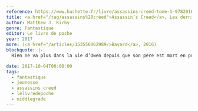 ```yaml
---
reference: https://www.hachette.fr/livre/assassins-creed-tome-1-9782016265338
title: <a href="/tag/assassins%20creed">Assassin’s Creed</a>, Les derniers descendants (Last Descendants)
author: Matthew J. Kirby
genre: Fantastique
editor: Le livre de poche
year: 2017
more: (<a href="/articles/153556462989/>Bayard</a>, 2016)
blockquote: |-
  Rien ne va plus dans la vie d’Owen depuis que son père est mort en prison, accusé d’un crime qu’il n’aurait pas commis. Au lycée, le garçon fait la connaissance de Monroe, un informaticien qui lui propose d’utiliser l’Animus, une machine permettant, grâce à l’ADN, d’explorer le passé de ses ancêtres. Owen accepte. Au cours de l’expérience, il remonte à l’époque des Conquistadors, au Mexique, et découvre l’existence de la dague d’Hernan Cortès, un fragment d’Eden aux pouvoirs mystérieux. Monroe lui explique que, depuis la nuit des temps, deux organisations secrètes sont prêtes à tout pour s’emparer de cette relique. Pour empêcher que celle-ci ne tombe entre leurs mains, Monroe fait appel à six adolescents, - Owen et son ami Javier, Sean, Grace, David et Natalya - car leur ADN comporte une mémoire commune : leurs ancêtres ont tous été à une certaine époque en contact avec la relique. Grâce à l’animus, Monroe les envoie dans le passé avec un objectif : récupérer la dague d’Hernan Cortès. Le petit groupe se retrouve en plein coeur de New York, en 1863 à la veille des violentes émeutes qui ont secoué la ville. Chacun se retrouve projeté dans le corps de l’un de ses ancêtres, templier ou assassin. Mais attention : influer sur le passé peut avoir de terribles conséquences sur le présent ?

date: 2017-10-04T00:00:00
tags:
  - fantastique
  - jeunesse
  - assassins creed
  - lelivredepoche
  - middlegrade
---
```


